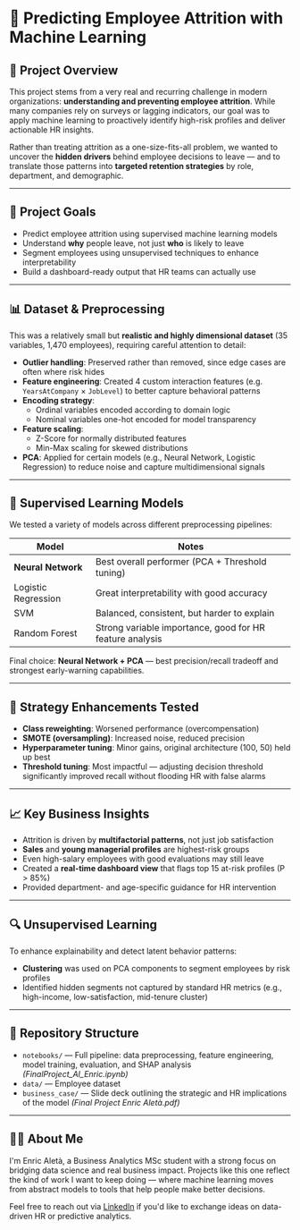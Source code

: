 # 🧠 Predicting Employee Attrition with Machine Learning

## 🎯 Project Overview

This project stems from a very real and recurring challenge in modern organizations: **understanding and preventing employee attrition**. While many companies rely on surveys or lagging indicators, our goal was to apply machine learning to proactively identify high-risk profiles and deliver actionable HR insights.

Rather than treating attrition as a one-size-fits-all problem, we wanted to uncover the **hidden drivers** behind employee decisions to leave — and to translate those patterns into **targeted retention strategies** by role, department, and demographic.

---

## 🧩 Project Goals

- Predict employee attrition using supervised machine learning models
- Understand **why** people leave, not just **who** is likely to leave
- Segment employees using unsupervised techniques to enhance interpretability
- Build a dashboard-ready output that HR teams can actually use

---

## 📊 Dataset & Preprocessing

This was a relatively small but **realistic and highly dimensional dataset** (35 variables, 1,470 employees), requiring careful attention to detail:

- **Outlier handling**: Preserved rather than removed, since edge cases are often where risk hides
- **Feature engineering**: Created 4 custom interaction features (e.g. `YearsAtCompany` × `JobLevel`) to better capture behavioral patterns
- **Encoding strategy**:
  - Ordinal variables encoded according to domain logic
  - Nominal variables one-hot encoded for model transparency
- **Feature scaling**:
  - Z-Score for normally distributed features
  - Min-Max scaling for skewed distributions
- **PCA**: Applied for certain models (e.g., Neural Network, Logistic Regression) to reduce noise and capture multidimensional signals

---

## 🧠 Supervised Learning Models

We tested a variety of models across different preprocessing pipelines:

| Model              | Notes                                                              |
|-------------------|--------------------------------------------------------------------|
| **Neural Network** | Best overall performer (PCA + Threshold tuning)                   |
| Logistic Regression | Great interpretability with good accuracy                         |
| SVM                | Balanced, consistent, but harder to explain                        |
| Random Forest      | Strong variable importance, good for HR feature analysis           |

Final choice: **Neural Network + PCA** — best precision/recall tradeoff and strongest early-warning capabilities.

---

## 🧪 Strategy Enhancements Tested

- **Class reweighting**: Worsened performance (overcompensation)
- **SMOTE (oversampling)**: Increased noise, reduced precision
- **Hyperparameter tuning**: Minor gains, original architecture (100, 50) held up best
- **Threshold tuning**: Most impactful — adjusting decision threshold significantly improved recall without flooding HR with false alarms

---

## 📈 Key Business Insights

- Attrition is driven by **multifactorial patterns**, not just job satisfaction
- **Sales** and **young managerial profiles** are highest-risk groups
- Even high-salary employees with good evaluations may still leave
- Created a **real-time dashboard view** that flags top 15 at-risk profiles (P > 85%)
- Provided department- and age-specific guidance for HR intervention

---

## 🔍 Unsupervised Learning

To enhance explainability and detect latent behavior patterns:

- **Clustering** was used on PCA components to segment employees by risk profiles
- Identified hidden segments not captured by standard HR metrics (e.g., high-income, low-satisfaction, mid-tenure cluster)

---

## 📁 Repository Structure

- `notebooks/` — Full pipeline: data preprocessing, feature engineering, model training, evaluation, and SHAP analysis *(FinalProject_AI_Enric.ipynb)*
- `data/` — Employee dataset 
- `business_case/` — Slide deck outlining the strategic and HR implications of the model *(Final Project Enric Aletà.pdf)*

---

## 👨‍💼 About Me

I'm Enric Aletà, a Business Analytics MSc student with a strong focus on bridging data science and real business impact. Projects like this one reflect the kind of work I want to keep doing — where machine learning moves from abstract models to tools that help people make better decisions.

Feel free to reach out via [LinkedIn](https://www.linkedin.com/in/enricaletacumellas/) if you'd like to exchange ideas on data-driven HR or predictive analytics.
